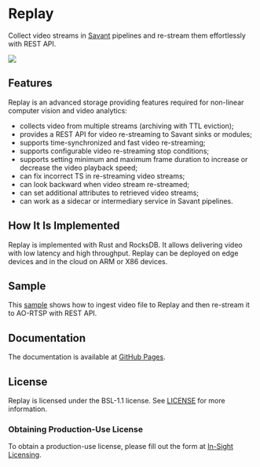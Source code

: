# Replay

Collect video streams in [Savant](https://github.com/insight-platform/Savant) pipelines and re-stream them effortlessly with REST API.

![](docs/_static/replay_usage_diagram.png)

## Features

Replay is an advanced storage providing features required for non-linear computer vision and video analytics:

- collects video from multiple streams (archiving with TTL eviction);
- provides a REST API for video re-streaming to Savant sinks or modules;
- supports time-synchronized and fast video re-streaming;
- supports configurable video re-streaming stop conditions;
- supports setting minimum and maximum frame duration to increase or decrease the video playback speed;
- can fix incorrect TS in re-streaming video streams;
- can look backward when video stream re-streamed;
- can set additional attributes to retrieved video streams;
- can work as a sidecar or intermediary service in Savant pipelines.

## How It Is Implemented

Replay is implemented with Rust and RocksDB. It allows delivering video with low latency and high
throughput. Replay can be deployed on edge devices and in the cloud on ARM or X86 devices.

## Sample

This [sample](samples/file_restreaming) shows how to ingest video file to Replay and then re-stream it to AO-RTSP with
REST API.

## Documentation

The documentation is available at [GitHub Pages](https://insight-platform.github.io/Replay/).

## License

Replay is licensed under the BSL-1.1 license. See [LICENSE](LICENSE) for more information.

### Obtaining Production-Use License

To obtain a production-use license, please fill out the form
at [In-Sight Licensing](https://forms.gle/kstX7BrgzqrSLCJ18).
